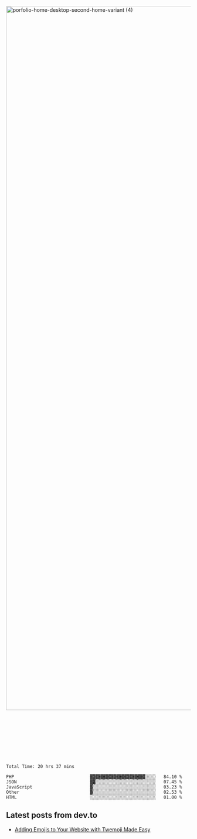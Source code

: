 <img width="1920" alt="porfolio-home-desktop-second-home-variant (4)" src="https://user-images.githubusercontent.com/44812120/231556360-1ee1d327-1a45-4bda-a93d-dd32a34149e4.png">
 
 
 
 
 
 <br><br><br><br><br><br><br>
<!--START_SECTION:waka-->

```text
Total Time: 20 hrs 37 mins

PHP                             ▓▓▓▓▓▓▓▓▓▓▓▓▓▓▓▓▓▓▓▓▓░░░░   84.10 %
JSON                            ▓▓░░░░░░░░░░░░░░░░░░░░░░░   07.45 %
JavaScript                      ▓░░░░░░░░░░░░░░░░░░░░░░░░   03.23 %
Other                           ▓░░░░░░░░░░░░░░░░░░░░░░░░   02.53 %
HTML                            ░░░░░░░░░░░░░░░░░░░░░░░░░   01.00 %
```

<!--END_SECTION:waka-->

## Latest posts from dev.to
<!-- MEDIUM-STORY-LIST:START -->
- [Adding Emojis to Your Website with Twemoji Made Easy](https://dev.to/danielsebesta/adding-emojis-to-your-website-with-twemoji-made-easy-mc8)
<!-- MEDIUM-STORY-LIST:END -->

